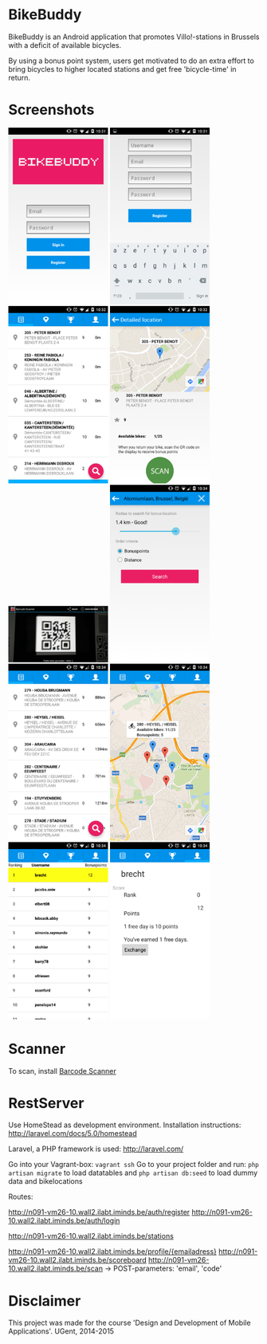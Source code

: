 # BikeBuddy

BikeBuddy is an Android application that promotes Villo!-stations in Brussels with a deficit of available bicycles.

By using a bonus point system, users get motivated to do an extra effort to bring bicycles to higher located stations and get free 'bicycle-time' in return.

# Screenshots
<img src="images/1-Login.png" width="200"/>
<img src="images/2-Register.png" width="200"/>
<img src="images/3-LocationList.png" width="200"/>
<img src="images/4-Detail.png" width="200"/>
<img src="images/5-Scan.png" width="200"/>
<img src="images/6-Search.png" width="200"/>
<img src="images/7-Results.png" width="200"/>
<img src="images/8-Map.png" width="200"/>
<img src="images/9-Scoreboard.png" width="200"/>
<img src="images/10-Profile.png" width="200"/>

# Scanner

To scan, install <a href="https://play.google.com/store/apps/details?id=com.google.zxing.client.android&hl=nl">Barcode Scanner</a>

# RestServer

Use HomeStead as development environment. Installation instructions: http://laravel.com/docs/5.0/homestead

Laravel, a PHP framework is used: http://laravel.com/

Go into your Vagrant-box: `vagrant ssh`
Go to your project folder and run:
`php artisan migrate` to load datatables and
`php artisan db:seed` to load dummy data and bikelocations

Routes:

http://n091-vm26-10.wall2.ilabt.iminds.be/auth/register
http://n091-vm26-10.wall2.ilabt.iminds.be/auth/login

http://n091-vm26-10.wall2.ilabt.iminds.be/stations 

http://n091-vm26-10.wall2.ilabt.iminds.be/profile/{emailadress} 
http://n091-vm26-10.wall2.ilabt.iminds.be/scoreboard 
http://n091-vm26-10.wall2.ilabt.iminds.be/scan -> POST-parameters: 'email', 'code'

# Disclaimer

This project was made for the course 'Design and Development of Mobile Applications'.
UGent, 2014-2015



